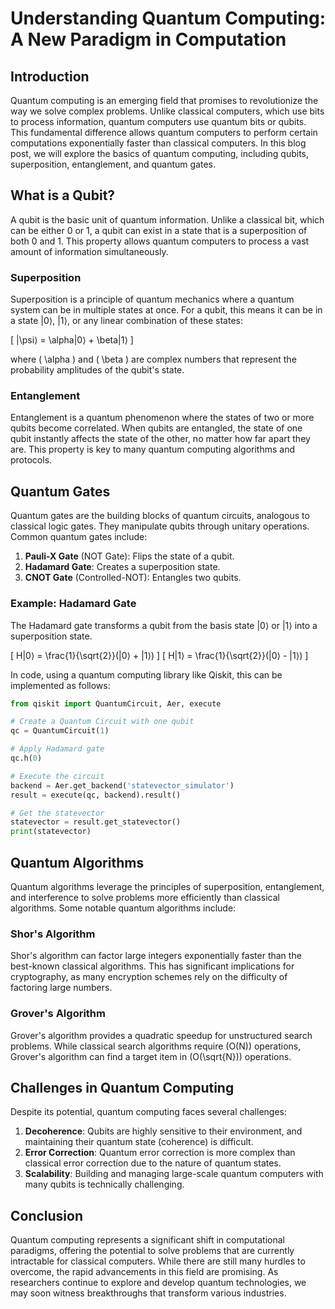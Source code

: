 # Understanding Quantum Computing: A New Paradigm in Computation

## Introduction

Quantum computing is an emerging field that promises to revolutionize the way we solve complex problems. Unlike classical computers, which use bits to process information, quantum computers use quantum bits or qubits. This fundamental difference allows quantum computers to perform certain computations exponentially faster than classical computers. In this blog post, we will explore the basics of quantum computing, including qubits, superposition, entanglement, and quantum gates.

## What is a Qubit?

A qubit is the basic unit of quantum information. Unlike a classical bit, which can be either 0 or 1, a qubit can exist in a state that is a superposition of both 0 and 1. This property allows quantum computers to process a vast amount of information simultaneously.

### Superposition

Superposition is a principle of quantum mechanics where a quantum system can be in multiple states at once. For a qubit, this means it can be in a state |0⟩, |1⟩, or any linear combination of these states:

\[ |\psi⟩ = \alpha|0⟩ + \beta|1⟩ \]

where \( \alpha \) and \( \beta \) are complex numbers that represent the probability amplitudes of the qubit's state.

### Entanglement

Entanglement is a quantum phenomenon where the states of two or more qubits become correlated. When qubits are entangled, the state of one qubit instantly affects the state of the other, no matter how far apart they are. This property is key to many quantum computing algorithms and protocols.

## Quantum Gates

Quantum gates are the building blocks of quantum circuits, analogous to classical logic gates. They manipulate qubits through unitary operations. Common quantum gates include:

1. **Pauli-X Gate** (NOT Gate): Flips the state of a qubit.
2. **Hadamard Gate**: Creates a superposition state.
3. **CNOT Gate** (Controlled-NOT): Entangles two qubits.

### Example: Hadamard Gate

The Hadamard gate transforms a qubit from the basis state |0⟩ or |1⟩ into a superposition state.

\[ H|0⟩ = \frac{1}{\sqrt{2}}(|0⟩ + |1⟩) \]
\[ H|1⟩ = \frac{1}{\sqrt{2}}(|0⟩ - |1⟩) \]

In code, using a quantum computing library like Qiskit, this can be implemented as follows:

```python
from qiskit import QuantumCircuit, Aer, execute

# Create a Quantum Circuit with one qubit
qc = QuantumCircuit(1)

# Apply Hadamard gate
qc.h(0)

# Execute the circuit
backend = Aer.get_backend('statevector_simulator')
result = execute(qc, backend).result()

# Get the statevector
statevector = result.get_statevector()
print(statevector)
```

## Quantum Algorithms

Quantum algorithms leverage the principles of superposition, entanglement, and interference to solve problems more efficiently than classical algorithms. Some notable quantum algorithms include:

### Shor's Algorithm

Shor's algorithm can factor large integers exponentially faster than the best-known classical algorithms. This has significant implications for cryptography, as many encryption schemes rely on the difficulty of factoring large numbers.

### Grover's Algorithm

Grover's algorithm provides a quadratic speedup for unstructured search problems. While classical search algorithms require \(O(N)\) operations, Grover's algorithm can find a target item in \(O(\sqrt{N})\) operations.

## Challenges in Quantum Computing

Despite its potential, quantum computing faces several challenges:

1. **Decoherence**: Qubits are highly sensitive to their environment, and maintaining their quantum state (coherence) is difficult.
2. **Error Correction**: Quantum error correction is more complex than classical error correction due to the nature of quantum states.
3. **Scalability**: Building and managing large-scale quantum computers with many qubits is technically challenging.

## Conclusion

Quantum computing represents a significant shift in computational paradigms, offering the potential to solve problems that are currently intractable for classical computers. While there are still many hurdles to overcome, the rapid advancements in this field are promising. As researchers continue to explore and develop quantum technologies, we may soon witness breakthroughs that transform various industries.
